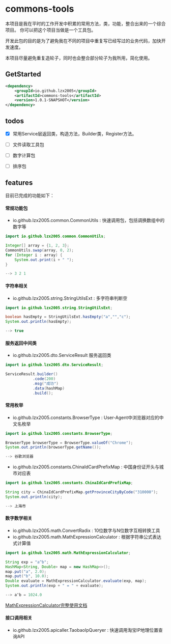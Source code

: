 # commons-tools

本项目是我在平时的工作开发中积累的常用方法，类，功能，整合出来的一个综合项目。
你可以把这个项目当做是一个工具包。

开发此包的目的是为了避免我在不同的项目中重复写已经写过的业务代码，加快开发速度。

本项目尽量避免重复造轮子，同时也会整合部分轮子为我所用，简化使用。

## GetStarted

```xml
<dependency>
    <groupId>io.github.lzx2005</groupId>
    <artifactId>commons-tools</artifactId>
    <version>1.0.1-SNAPSHOT</version>
</dependency>
```

## todos

- [X] 常用Service层返回类，构造方法，Builder类，Register方法。

- [ ] 文件读取工具包

- [ ] 数字计算包

- [ ] 排序包

## features

目前已完成的功能如下：

#### 常规功能包
- io.github.lzx2005.common.CommonUtils : 快速调用包，包括调换数组中的数字等


```java
import io.github.lzx2005.common.CommonUtils;

Integer[] array = {1, 2, 3};
CommonUtils.swap(array, 0, 2);
for (Integer i : array) {
    System.out.print(i + " ");
}

--> 3 2 1
```

#### 字符串相关
- io.github.lzx2005.string.StringUtilsExt : 多字符串判断空

```java
import io.github.lzx2005.string.StringUtilsExt;

boolean hasEmpty = StringUtilsExt.hasEmpty("a","","c");
System.out.println(hasEmpty);

--> true
```

#### 服务返回中间类

- io.github.lzx2005.dto.ServiceResult 服务返回类

```java
import io.github.lzx2005.dto.ServiceResult;

ServiceResult.builder()
            .code(200)
            .msg("成功")
            .data(hashMap)
            .build();
```

#### 常用枚举
- io.github.lzx2005.constants.BrowserType : User-Agent中浏览器对应的中文名枚举

```java
import io.github.lzx2005.constants.BrowserType;

BrowserType browserType = BrowserType.valueOf("Chrome");
System.out.println(browserType.getName());

--> 谷歌浏览器
```


- io.github.lzx2005.constants.ChinaIdCardPrefixMap : 中国身份证开头与城市对应表

```java
import io.github.lzx2005.constants.ChinaIdCardPrefixMap;

String city = ChinaIdCardPrefixMap.getProvinceCityByCode("310000");
System.out.println(city);

--> 上海市
```

#### 数字数学相关
- io.github.lzx2005.math.ConvertRadix : 10位数字与N位数字互相转换工具
- io.github.lzx2005.math.MathExpressionCalculator : 根据字符串公式表达式计算值 


```java
import io.github.lzx2005.math.MathExpressionCalculator;

String exp = "a^b";
HashMap<String, Double> map = new HashMap<>();
map.put("a", 2.0);
map.put("b", 10.0);
Double evaluate = MathExpressionCalculator.evaluate(exp, map);
System.out.println(exp + " = " + evaluate);

--> a^b = 1024.0
```
[MathExpressionCalculator完整使用文档](https://github.com/lzx2005/commons-tools/blob/master/docs/MathExpressionCalculator.md)

#### 接口调用相关
- io.github.lzx2005.apicaller.TaobaoIpQueryer : 快速调用淘宝IP地理位置查询API